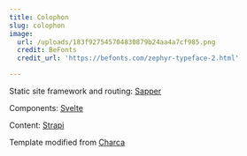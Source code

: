 ```yaml
---
title: Colophon
slug: colophon
image:
  url: /uploads/183f927545704830879b24aa4a7cf985.png
  credit: BeFonts
  credit_url: 'https://befonts.com/zephyr-typeface-2.html'

---
```


Static site framework and routing: [Sapper](https://sapper.svelte.dev/)

Components: [Svelte](https://svelte.dev/)

Content: [Strapi](https://strapi.io/)

Template modified from [Charca](https://github.com/Charca/sapper-blog-template)

